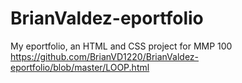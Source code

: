 # BrianValdez-eportfolio
My eportfolio, an HTML and CSS project for MMP 100
https://github.com/BrianVD1220/BrianValdez-eportfolio/blob/master/LOOP.html

